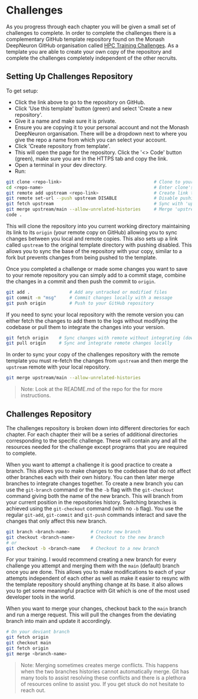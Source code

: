 # Challenges

As you progress through each chapter you will be given a small set of challenges to complete. In order to complete the challenges there is a complementary GitHub template repository found on the Monash DeepNeuron GitHub organisation called [HPC Training Challenges](https://github.com/MonashDeepNeuron/HPC-Training-Challenges). As a template you are able to create your own copy of the repository and complete the challenges completely independent of the other recruits.

## Setting Up Challenges Repository

To get setup:

- Click the link above to go to the repository on GitHub.
- Click 'Use this template' button (green) and select 'Create a new repository'.
- Give it a name and make sure it is private.
- Ensure you are copying it to your personal account and not the Monash DeepNeuron organisation. There will be a dropdown next to where you give the repo a name from which you can select your account.
- Click 'Create repository from template'.
- This will open the page for the repository. Click the '<> Code' button (green), make sure you are in the HTTPS tab and copy the link.
- Open a terminal in your dev directory.
- Run:

```sh
git clone <repo-link>                                   # Clone to your machine
cd <repo-name>                                          # Enter clone's directory
git remote add upstream <repo-link>                     # Create link to template called 'upstream' 
git remote set-url --push upstream DISABLE              # Disable pushing to template
git fetch upstream                                      # Sync with 'upstream'
git merge upstream/main --allow-unrelated-histories     # Merge 'upstream' main branch with your main
code .
```

This will clone the repository into you current working directory maintaining its link to its `origin` (your remote copy on GitHub) allowing you to sync changes between you local and remote copies. This also sets up a link called `upstream` to the original template directory with pushing disabled. This allows you to sync the base of the repository with your copy, similar to a fork but prevents changes from being pushed to the template.

Once you completed a challenge or made some changes you want to save to your remote repository you can simply add to a commit stage, combine the changes in a commit and then push the commit to `origin`.

```sh
git add .               # Add any untracked or modified files
git commit -m "msg"     # Commit changes locally with a message
git push origin         # Push to your GitHub repository
```

If you need to sync your local repository with the remote version you can either fetch the changes to add them to the logs without modifying the codebase or pull them to integrate the changes into your version.

```sh
git fetch origin    # Sync changes with remote without integrating (downloading) them
git pull origin     # Sync and integrate remote changes locally
```

In order to sync your copy of the challenges repository with the remote template you must re-fetch the changes from `upstream` and then merge the `upstream` remote with your local repository.

```sh
git merge upstream/main --allow-unrelated-histories
```

> Note: Look at the README.md of the repo for the for more instructions.

## Challenges Repository

The challenges repository is broken down into different directories for each chapter. For each chapter their will be a series of additional directories corresponding to the specific challenge. These will contain any and all the resources needed for the challenge except programs that you are required to complete.

When you want to attempt a challenge it is good practice to create a branch. This allows you to make changes to the codebase that do not affect other branches each with their own history. You can then later merge branches to integrate changes together. To create a new branch you can use the `git-branch` command or the the `-b` flag with the `git-checkout` command giving both the name of the new branch. This will branch from your current position in the repositories history. Switching branches is achieved using the `git-checkout` command (with no `-b` flag). You use the regular `git-add`, `git-commit` and `git-push` commands interact and save the changes that only affect this new branch.

```sh
git branch <branch-name>        # Create new branch
git checkout <branch-name>      # Checkout to the new branch
# or
git checkout -b <branch-name    # Checkout to a new branch
```

For your training. I would recommend creating a new branch for every challenge you attempt and merging them with the `main` (default) branch once you are done. This allows you to make modifications to each of your attempts independent of each other as well as make it easier to resync with the template repository should anything change at its base. it also allows you to get some meaningful practice with Git which is one of the most used developer tools in the world.

When you want to merge your changes, checkout back to the `main` branch and run a merge request. This will pull the changes from the deviating branch into main and update it accordingly.

```sh
# On your deviant branch
git fetch origin
git checkout main
git fetch origin
git merge <branch-name>
```

> Note: Merging sometimes creates merge conflicts. This happens when the two branches histories cannot automatically merge. Git has many tools to assist resolving these conflicts and there is a plethora of resources online to assist you. If you get stuck do not hesitate to reach out.
